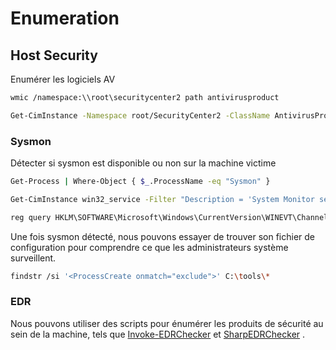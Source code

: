 # Enumeration

## Host Security

Enumérer les logiciels AV

```sh
wmic /namespace:\\root\securitycenter2 path antivirusproduct
```

```sh
Get-CimInstance -Namespace root/SecurityCenter2 -ClassName AntivirusProduct
```

### Sysmon

Détecter si sysmon est disponible ou non sur la machine victime

```sh
Get-Process | Where-Object { $_.ProcessName -eq "Sysmon" }

Get-CimInstance win32_service -Filter "Description = 'System Monitor service'"

reg query HKLM\SOFTWARE\Microsoft\Windows\CurrentVersion\WINEVT\Channels\Microsoft-Windows-Sysmon/Operational
```

Une fois sysmon détecté, nous pouvons essayer de trouver son fichier de configuration pour comprendre ce que les administrateurs système surveillent.

```sh
findstr /si '<ProcessCreate onmatch="exclude">' C:\tools\*
```

### EDR 

Nous pouvons utiliser des scripts pour énumérer les produits de sécurité au sein de la machine, tels que [Invoke-EDRChecker](https://github.com/PwnDexter/Invoke-EDRChecker) et [SharpEDRChecker](https://github.com/PwnDexter/SharpEDRChecker) .
